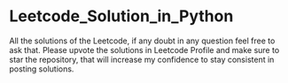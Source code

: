 # Leetcode_Solution_in_Python
All the solutions of the Leetcode, if any doubt in any question feel free to ask that. Please upvote the solutions in Leetcode Profile and make sure to star the repository, that will increase my confidence to stay consistent in posting solutions.
